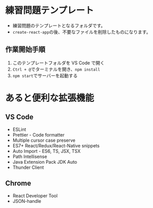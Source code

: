 # 練習問題テンプレート

- 練習問題のテンプレートとなるフォルダです。
- `create-react-app`の後、不要なファイルを削除したものになります。

## 作業開始手順

1. このテンプレートフォルダを VS Code で開く
1. `Ctrl + @`でターミナルを開き、`npm install`
1. `npm start`でサーバーを起動する

# あると便利な拡張機能

## VS Code

- ESLint
- Prettier - Code formatter
- Multiple cursor case preserve
- ES7+ React/Redux/React-Native snippets
- Auto Import - ES6, TS, JSX, TSX
- Path Intellisense
- Java Extension Pack JDK Auto
- Thunder Client

## Chrome

- React Developer Tool
- JSON-handle
